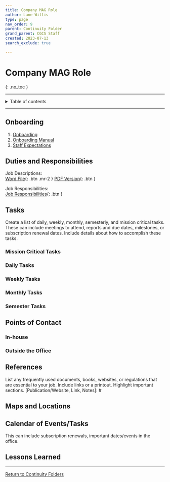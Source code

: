 ```yaml
---
title: Company MAG Role
author: Lane Willis
type: page
nav_order: 9
parent: Continuity Folder
grand_parent: CGCS Staff
created: 2023-07-13
search_exclude: true

---
```


# Company MAG Role
{: .no_toc }

---

<details closed markdown="block">
  <summary>
    Table of contents
  </summary>
  {: .text-delta }
1. TOC
{:toc}
</details>

---

## Onboarding
1. [Onboarding](/cgcs-staff-information/continuity/onboarding/onboarding.html)
2. [Onboarding Manual](/cgcs-staff-information/continuity//onboarding/onboarding-manual.html)
3. [Staff Expectations](/cgcs-staff-information/continuity/onboarding/staff-expectations.html)

## Duties and Responsibilities
Job Descriptions:  
[Word File](/files/job-descriptions/Company-mag-role/Company%20MAG%20Role%20Job%20Description.docx){: .btn .mr-2 }
[PDF Version](/files/job-descriptions/imb-mag-role/IMB%20MAG%20Role%20Job%20Description.pdf){: .btn }

Job Responsibilities:  
[Job Responsibilities](https://missions.center/cgcs-staff-information/continuity/cgcs-job-responsibilities.html#imb-mag-role---rick-and-nancy-fraley){: .btn }

## Tasks
Create a list of daily, weekly, monthly, semesterly, and mission critical tasks. These can include meetings to attend, reports and due dates, milestones, or subscription renewal dates. Include details about how to accomplish these tasks.

### Mission Critical Tasks

### Daily Tasks

### Weekly Tasks

### Monthly Tasks

### Semester Tasks

## Points of Contact
[Name, Position, Phone #, Email, Notes]: #

### In-house

### Outside the Office

## References
List any frequently used documents, books, websites, or regulations that are essential to your job. Include links or a printout. Highlight important sections.
[Publication/Website, Link, Notes]: #

## Maps and Locations

## Calendar of Events/Tasks
This can include subscription renewals, important dates/events in the office.

## Lessons Learned

---

[Return to Continuity Folders](/cgcs-staff-information/continuity/continuity.html)